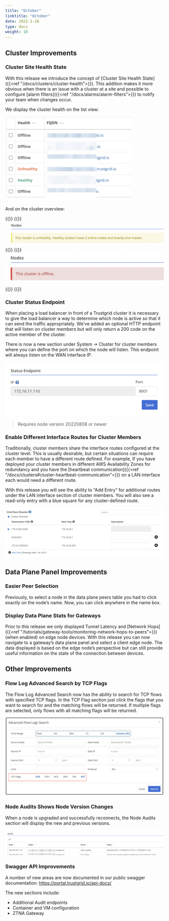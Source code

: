 ```yaml
---
title: "October"
linktitle: "October"
date: 2022-1-10
type: docs
weight: 10
---
```


## Cluster Improvements

### Cluster Site Health State

With this release we introduce the concept of [Cluster Site Health State]({{<ref "/docs/clusters/cluster-health">}}). This addition makes it more obvious when there is an issue with a cluster at a site and possible to configure [alarm filters]({{<ref "/docs/alarms/alarm-filters">}}) to notify your team when changes occur. 

We display the cluster health on the list view:

<img src="cluster-list.png" width="400px" />

And on the cluster overview:

{{<cardpane>}}
  {{<card header="Unhealthy notice on cluster overview">}}
![cluster unhealthy notice](cluster-unhealthy-notice.png)
  {{</card>}}
  {{<card header="Offline notice on cluster overview">}}
![cluster offline notice](cluster-offline-notice.png)
  {{</card>}}
{{</cardpane>}}

### Cluster Status Endpoint

When placing a load balancer in front of a Trustgrid cluster it is necessary to give the load balancer a way to determine which node is active so that it can send the traffic appropriately.   We’ve added an optional HTTP endpoint that will listen on cluster members but will only return a 200 code on the active member of the cluster. 

There is now a new section under System → Cluster for cluster members where you can define the port on which the node will listen. This endpoint will always listen on the WAN interface IP. 

<img src="status-endpoint.png" width="600px" />

> Requires node version 20220808 or newer

### Enable Different Interface Routes for Cluster Members 

Traditionally, cluster members share the interface routes configured at the cluster level.  This is usually desirable, but certain situations can require each member to have a different route defined.  For example, If you have deployed your cluster members in different AWS Availability Zones for redundancy and you have the [heartbeat communication]({{<ref "/docs/clusters#cluster-heartbeat-communication">}}) on a LAN interface each would need a different route.  

With this release you will see the ability to “Add Entry” for additional routes under the LAN interface section of cluster members.  You will also see a read-only entry with a blue square for any cluster-defined route. 

![interface routes](interface-routes.png)

## Data Plane Panel Improvements

### Easier Peer Selection

Previously, to select a node in the data plane peers table you had to click exactly on the node’s name.  Now, you can click anywhere in the name box. 

### Display Data Plane Stats for Gateways

Prior to this release we only displayed Tunnel Latency and [Network Hops]({{<ref "/tutorials/gateway-tools/monitoring-network-hops-to-peers">}}) (when enabled) on edge node devices. With this release you can now navigate to a gateway’s data plane panel and select a client edge node.  The data displayed is based on the edge node’s perspective but can still provide useful information on the state of the connection between devices.

## Other Improvements

### Flow Log Advanced Search by TCP Flags

The Flow Log Advanced Search now has the ability to search for TCP flows with specified TCP flags. In the TCP Flag section just click the flags that you want to search for and the matching flows will be returned. If multiple flags are selected, only flows with all matching flags will be returned.

![advanced search](flow-logs-search.png)

### Node Audits Shows Node Version Changes

When a node is upgraded and successfully reconnects, the Node Audits section will display the new and previous versions. 

![audits](audits.png)

### Swagger API Improvements

A number of new areas are now documented in our public swagger documentation: https://portal.trustgrid.io/api-docs/

The new sections include:

* Additional Audit endpoints
* Container and VM configuration 
* ZTNA Gateway






